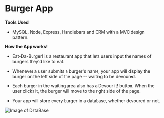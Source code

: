 # Burger App

**Tools Used**

* MySQL, Node, Express, Handlebars and ORM with a MVC design pattern. 

**How the App works!**

* Eat-Da-Burger! is a restaurant app that lets users input the names of burgers they'd like to eat.

* Whenever a user submits a burger's name, your app will display the burger on the left side of the page -- waiting to be devoured.

* Each burger in the waiting area also has a Devour it! button. When the user clicks it, the burger will move to the right side of the page.

* Your app will store every burger in a database, whether devoured or not.

![Image of DataBase](https://keefske2000.github.com/burger/assets/img/dataBase.jpg)

